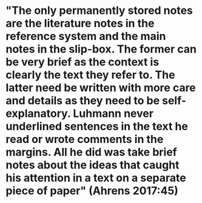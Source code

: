 # "The only permanently stored notes are the literature notes in the reference system and the main notes in the slip-box. The former can be very brief as the context is clearly the text they refer to. The latter need be written with more care and details as they need to be self-explanatory. Luhmann never underlined sentences in the text he read or wrote comments in the margins. All he did was take brief notes about the ideas that caught his attention in a text on a separate piece of paper" (Ahrens 2017:45)